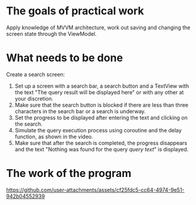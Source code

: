# The goals of practical work
Apply knowledge of MVVM architecture, work out saving and changing the screen state through the ViewModel.



# What needs to be done
Create a search screen:

1. Set up a screen with a search bar, a search button and a TextView with the text "The query result will be displayed here" or with any other at your discretion.
2. Make sure that the search button is blocked if there are less than three characters in the search bar or a search is underway.
3. Set the progress to be displayed after entering the text and clicking on the search.
4. Simulate the query execution process using coroutine and the delay function, as shown in the video.
5. Make sure that after the search is completed, the progress disappears and the text "Nothing was found for the query *query text*" is displayed.

# The work of the program


https://github.com/user-attachments/assets/cf25fdc5-cc64-4974-9e51-942b04552939

